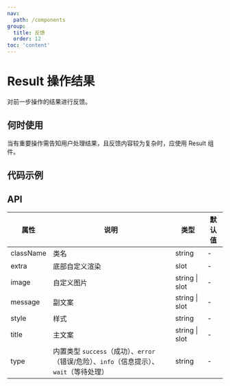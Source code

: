 ```yaml
---
nav:
  path: /components
group:
  title: 反馈
  order: 12
toc: 'content'
---
```


# Result 操作结果

<!-- <code src="../../docs/components/compatibility.tsx" inline="true"></code> -->

对前一步操作的结果进行反馈。

## 何时使用

当有重要操作需告知用户处理结果，且反馈内容较为复杂时，应使用 Result 组件。

## 代码示例

<code src='../../demo/pages/Result/index'></code>

## API

| 属性      | 说明         | 类型              | 默认值 |
| --------- | ------------ | ----------------- | ------ |
| className | 类名         | string            | -      |
| extra     | 底部自定义渲染 | slot             | -      |
| image     | 自定义图片   | string \| slot    | -      |
| message   | 副文案       | string \| slot    | -      |
| style     | 样式         | string            | -      |
| title     | 主文案       | string \| slot    | -      |
| type      | 内置类型 `success`（成功）、`error`（错误/危险）、`info`（信息提示）、`wait`（等待处理） | string | -      |
